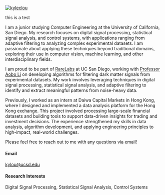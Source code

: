 

[![kyleclou](https://img.shields.io/badge/senli1073-github-blue?logo=github)](https://github.com/kyleclou)

this is a test

I am a junior studying Computer Engineering at the University of California, San Diego. My research focuses on digital signal processing, statistical signal analysis, and control systems, with applications ranging from adaptive filtering to analyzing complex experimental datasets. I am passionate about applying these techniques beyond traditional domains, exploring their use in computer vision, machine learning, and other interdisciplinary fields.

I am proud to be part of [RareLabs](https://rarelabs.ucsd.edu/) at UC San Diego, working with [Professor Aobo Li](https://aobol.github.io/AoboLi/) on developing algorithms for filtering dark matter signals from experimental datasets. My work involves leveraging techniques in digital signal processing, statistical signal analysis, and adaptive filtering to identify and extract meaningful patterns from noise-heavy data.

Previously, I worked as an intern at Daiwa Capital Markets in Hong Kong, where I designed and implemented a data analysis platform for the Hong Kong exchange. This project involved processing large-scale financial datasets and building tools to support data-driven insights for trading and investment decisions. The experience strengthened my skills in data analysis, algorithm development, and applying engineering principles to high-impact, real-world challenges.

Please feel free to reach out to me with any questions via email!

#### Email
kylou@ucsd.edu

#### Research Interests
Digital Signal Processing, Statistical Signal Analysis, Control Systems

